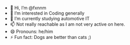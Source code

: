 - 👋 Hi, I’m @fxnnm
- 👀 I’m interested in Coding generally
- 🌱 I’m currently studying automotive IT
- 📫 Not really reachable as I am not very active on here.
- 😄 Pronouns: he/him
- ⚡ Fun fact: Dogs are better than cats ;)

<!---
fxnnm/fxnnm is a ✨ special ✨ repository because its `README.md` (this file) appears on your GitHub profile.
You can click the Preview link to take a look at your changes.
--->
